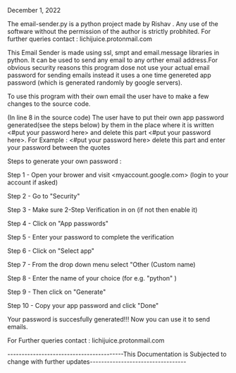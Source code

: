 December 1, 2022

The email-sender.py is a python project made by Rishav . Any use of the software without the permission of the author is strictly probhited. For further queries contact : lichijuice.protonmail.com

This Email Sender is made using ssl, smpt and email.message libraries in python.
It can be used to send any email to any orther email address.For obvious security reasons this program dose not use your actual email password for sending emails instead it uses a one time genereted app password (which is generated randomly by google servers).

To use this program with their own email the user have to make a few changes to the source code.

(In line 8 in the source code) The user have to put their own app password generated(see the steps below) by them in the place where it is written <#put your password here> and delete this part <#put your password here>. 
For Example : <#put your password here> delete this part and enter your password between the quotes <fshfjksdhreheukjfhd>


Steps to generate your own password :

Step 1 - Open your brower and visit <myaccount.google.com> (login to your account if asked)

Step 2 - Go to "Security"

Step 3 - Make sure 2-Step Verification in on (if not then enable it)

Step 4 - Click on "App passwords"

Step 5 - Enter your password to complete the verification

Step 6 - Click on "Select app"

Step 7 - From the drop down menu select "Other (Custom name)

Step 8 - Enter the name of your choice (for e.g. "python" )

Step 9 - Then click on "Generate"
  
Step 10 - Copy your app password and click "Done"

  
Your password is succesfully generated!!!
Now you can use it to send emails.


For Further queries contact : lichijuice.protonmail.com

-----------------------------------------This Documentation is Subjected to change with further updates----------------------------------
